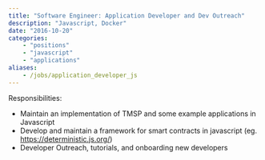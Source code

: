 ```yaml
---
title: "Software Engineer: Application Developer and Dev Outreach"
description: "Javascript, Docker"
date: "2016-10-20"
categories: 
    - "positions"
    - "javascript"
    - "applications"
aliases:
    - /jobs/application_developer_js
---
```


Responsibilities: 

- Maintain an implementation of TMSP and some example applications in Javascript
- Develop and maintain a framework for smart contracts in javascript (eg. https://deterministic.js.org/)
- Developer Outreach, tutorials, and onboarding new developers
